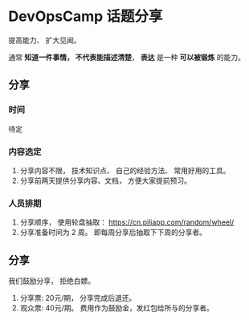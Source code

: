 # DevOpsCamp 话题分享

提高能力、 扩大见闻。

通常 **知道一件事情， 不代表能描述清楚**， **表达** 是一种 **可以被锻炼** 的能力。


## 分享

### 时间

待定

### 内容选定

1. 分享内容不限， 技术知识点、 自己的经验方法、 常用好用的工具。
2. 分享前两天提供分享内容、文档， 方便大家提前预习。


### 人员排期

1. 分享顺序， 使用轮盘抽取： https://cn.piliapp.com/random/wheel/
2. 分享准备时间为 2 周。 即每周分享后抽取下下周的分享者。


## 分享

我们鼓励分享， 拒绝白嫖。

1. 分享票: 20元/期， 分享完成后退还。
2. 观众票: 40元/期。 费用作为鼓励金，发红包给所与的分享者。
